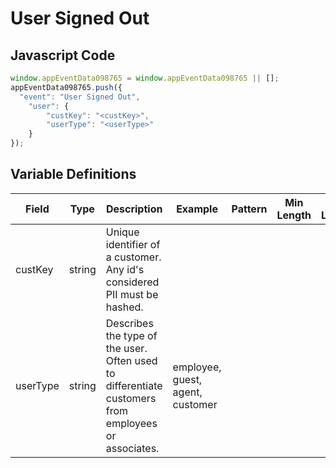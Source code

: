 # User Signed Out

### 

## Javascript Code
```js
window.appEventData098765 = window.appEventData098765 || [];
appEventData098765.push({
  "event": "User Signed Out",
    "user": {
        "custKey": "<custKey>",
        "userType": "<userType>"
    }
});
```

## Variable Definitions

|Field|Type|Description|Example|Pattern|Min Length|Max Length|Minimum|Maximum|Multiple Of|
| --- | --- | --- | --- | --- | --- | --- | --- | --- | --- |
|custKey|string|Unique identifier of a customer.  Any id's considered PII must be hashed. ||||||||
|userType|string|Describes the type of the user.  Often used to differentiate customers from employees or associates. |employee, guest, agent, customer|||||||



